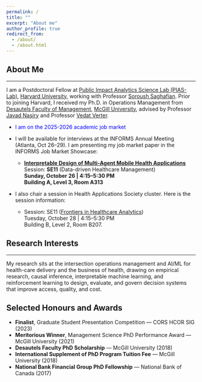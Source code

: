 ```yaml
---
permalink: /
title: ""
excerpt: "About me"
author_profile: true
redirect_from: 
  - /about/
  - /about.html
---
```


## About Me
___
I am a Postdoctoral Fellow at [Public Impact Analytics Science Lab (PIAS-Lab)](https://scholar.harvard.edu/saghafian/public-impact-analytics-science-lab-pias-lab-harvard), [Harvard University](https://www.harvard.edu/), working with Professor [Soroush Saghafian](https://www.hks.harvard.edu/faculty/soroush-saghafian). Prior to joining Harvard, I received my Ph.D. in Operations Management from [Desautels Faculty of Management](https://www.mcgill.ca/desautels/), [McGill University](https://www.mcgill.ca/), advised by Professor [Javad Nasiry](https://www.mcgill.ca/desautels/javad-nasiry) and Professor [Vedat Verter](https://smith.queensu.ca/faculty_and_research/faculty_list/verter-vedat.php).

* <span style="color:blue"> I am on the 2025-2026 academic job market </span>   
* I will be available for interviews at the INFORMS Annual Meeting (Atlanta, Oct 26–29). I am presenting my job market paper in the INFORMS Job Market Showcase:
  * **[Interpretable Design of Multi-Agent Mobile Health Applications](https://submissions.mirasmart.com/InformsAnnual2025/Itinerary/PresentationDetail.aspx?evdid=3287)**\
    Session: **SE11** (Data-driven Healthcare Management)\
    **Sunday, October 26 | 4:15–5:30 PM**\
    **Building A, Level 3, Room A313**

* I also chair a session in Health Applications Society cluster. Here is the session information:
  * Session: SE11 ([Frontiers in Healthcare Analytics](https://submissions.mirasmart.com/InformsAnnual2025/Itinerary/SearchHome.aspx))\
    Tuesday, October 28 | 4:15–5:30 PM\
    Building B, Level 2, Room B207.

<!--My doctoral thesis, entitled "An Analytical Framework for Mental Healthcare Operations Management", incorporates an interdisciplinary approach and integrates a diverse array of analytical tools ranging from empirical methods to machine learning techniques to distill complex insights from healthcare data.-->

## Research Interests
___
My research sits at the intersection operations management and AI/ML for health-care delivery and the business of health, drawing on empirical research, causal inference, interpretable machine learning, and reinforcement learning to design, evaluate,
and govern decision systems that improve access, quality, and cost.

<!---I am interested in healthcare management and health analytics. My research areas of interest include empirical methods and causal inference. In general, I employ data-driven models to acquire insightful understanding of the complex health systems.--->

<!---
layout: page
title: "Honours & Awards"
permalink: /awards/
--->
## Selected Honours and Awards
- **Finalist**, Graduate Student Presentation Competition — CORS HCOR SIG (2023)  
- **Meritorious Winner**, Management Science PhD Performance Award — McGill University (2021)  
- **Desautels Faculty PhD Scholarship** — McGill University (2018)  
- **International Supplement of PhD Program Tuition Fee** — McGill University (2018)  
- **National Bank Financial Group PhD Fellowship** — National Bank of Canada (2017)
<!--
- **Merit-Based Exemption for MSc Entrance Exam** — Tehran Polytechnic (2011)  
- **MSc Program Scholarship** — Iran Ministry of Science and Technology (2011)  
- **BSc Program Scholarship** — Iran Ministry of Science and Technology (2007)

## Professional Memberships
- Institute for Operations Research and the Management Sciences (INFORMS)  
  – Manufacturing & Service Operations Management (MSOM)  
  – Health Applications Society (HAS)  
- Production and Operations Management Society (POMS)
-->
